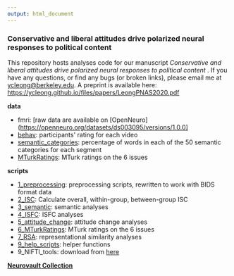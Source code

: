 ```yaml
---
output: html_document
---
```

### Conservative and liberal attitudes drive polarized neural responses to political content
This repository hosts analyses code for our manuscript <i> Conservative and liberal attitudes drive polarized neural responses to political content </i>. If you have any questions, or find any bugs (or broken links), please email me at ycleong@berkeley.edu. A preprint is available here: https://ycleong.github.io/files/papers/LeongPNAS2020.pdf

<b> data </b>  
- fmri: [raw data are available on [OpenNeuro](https://openneuro.org/datasets/ds003095/versions/1.0.0]  
- [behav](data/behav/VideoRating.csv): participants' rating for each video  
- [semantic_categories](data/semantic_categories/liwc_data.csv): percentage of words in each of the 50 semantic categories for each segment  
- [MTurkRatings](data/MTurkRatings/OnlinePretest.csv): MTurk ratings on the 6 issues


<b> scripts </b>  
- [1_preprocessing](scripts/1_preprocessing): preprocessing scripts, rewritten to work with BIDS format data  
- [2_ISC](scripts/2_ISC): Calculate overall, within-group, between-group ISC  
- [3_semantic](scripts/3_semantic): semantic analyses    
- [4_ISFC](scripts/4_ISFC): ISFC analyses   
- [5_attitude_change](scripts/5_attitude_change): attitude change analyses    
- [6_MTurkRatings](scripts/MTurkRatings): MTurk ratings on the 6 issues
- [7_RSA](scripts/7_RSA): representational similarity analyses  
- [9_help_scripts](scripts/9_help_scripts): helper functions  
- 9_NIFTI_tools: download from [here](https://www.mathworks.com/matlabcentral/fileexchange/8797-tools-for-nifti-and-analyze-image)  

[<b>Neurovault Collection</b>](https://neurovault.org/collections/PKFXOYLX/)
